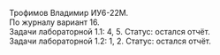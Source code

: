 Трофимов Владимир ИУ6-22М. \
По журналу вариант 16. \
Задачи лабораторной 1.1: 4, 5. Статус: остался отчёт. \
Задачи лабораторной 1.2: 1, 2. Статус: остался отчёт. 
